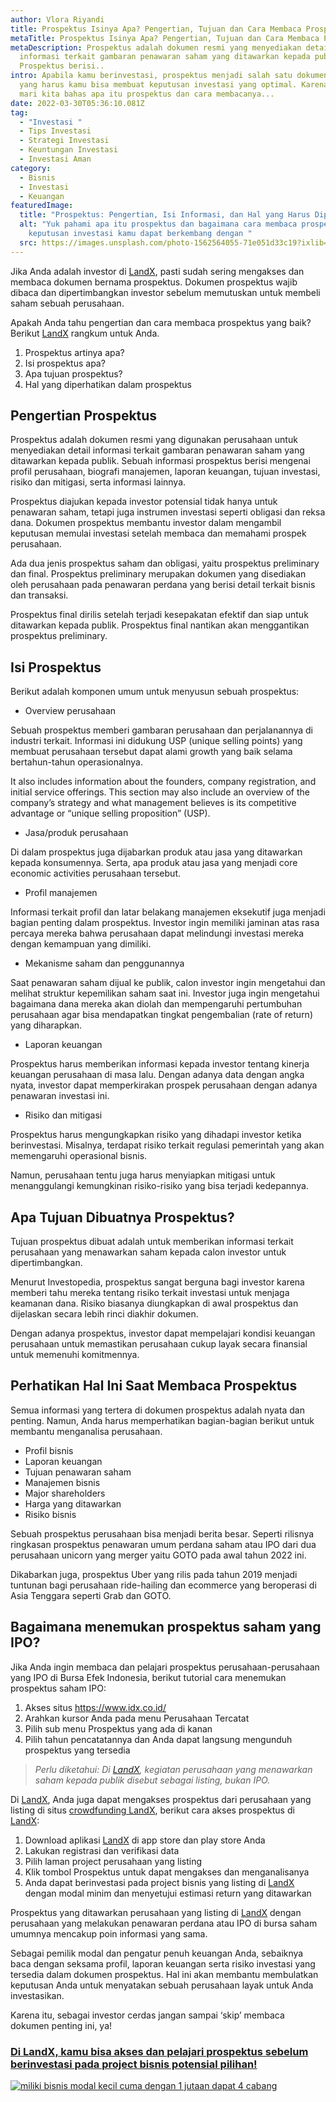 ```yaml
---
author: Vlora Riyandi
title: Prospektus Isinya Apa? Pengertian, Tujuan dan Cara Membaca Prospektus
metaTitle: Prospektus Isinya Apa? Pengertian, Tujuan dan Cara Membaca Prospektus
metaDescription: Prospektus adalah dokumen resmi yang menyediakan detail
  informasi terkait gambaran penawaran saham yang ditawarkan kepada publik.
  Prospektus berisi..
intro: Apabila kamu berinvestasi, prospektus menjadi salah satu dokumen penting
  yang harus kamu bisa membuat keputusan investasi yang optimal. Karena itu,
  mari kita bahas apa itu prospektus dan cara membacanya...
date: 2022-03-30T05:36:10.081Z
tag:
  - "Investasi "
  - Tips Investasi
  - Strategi Investasi
  - Keuntungan Investasi
  - Investasi Aman
category:
  - Bisnis
  - Investasi
  - Keuangan
featuredImage:
  title: "Prospektus: Pengertian, Isi Informasi, dan Hal yang Harus Diperhatikan"
  alt: "Yuk pahami apa itu prospektus dan bagaimana cara membaca prospektus agar
    keputusan investasi kamu dapat berkembang dengan "
  src: https://images.unsplash.com/photo-1562564055-71e051d33c19?ixlib=rb-1.2.1&ixid=MnwxMjA3fDB8MHxwaG90by1wYWdlfHx8fGVufDB8fHx8&auto=format&fit=crop&w=870&q=80
---
```

Jika Anda adalah investor di [LandX](https://landx.id/), pasti sudah sering mengakses dan membaca dokumen bernama prospektus. Dokumen prospektus wajib dibaca dan dipertimbangkan investor sebelum memutuskan untuk membeli saham sebuah perusahaan.

Apakah Anda tahu pengertian dan cara membaca prospektus yang baik? Berikut [LandX](https://landx.id/) rangkum untuk Anda.

1. Prospektus artinya apa?
2. Isi prospektus apa?
3. Apa tujuan prospektus?
4. Hal yang diperhatikan dalam prospektus

## Pengertian Prospektus

Prospektus adalah dokumen resmi yang digunakan perusahaan untuk menyediakan detail informasi terkait gambaran penawaran saham yang ditawarkan kepada publik. Sebuah informasi prospektus berisi mengenai profil perusahaan, biografi manajemen, laporan keuangan, tujuan investasi, risiko dan mitigasi, serta informasi lainnya.

Prospektus diajukan kepada investor potensial tidak hanya untuk penawaran saham, tetapi juga instrumen investasi seperti obligasi dan reksa dana. Dokumen prospektus membantu investor dalam mengambil keputusan memulai investasi setelah membaca dan memahami prospek perusahaan. 

Ada dua jenis prospektus saham dan obligasi, yaitu prospektus preliminary dan final. Prospektus preliminary merupakan dokumen yang disediakan oleh perusahaan pada penawaran perdana yang berisi detail terkait bisnis dan transaksi.

Prospektus final dirilis setelah terjadi kesepakatan efektif dan siap untuk ditawarkan kepada publik. Prospektus final nantikan akan menggantikan prospektus preliminary.

## Isi Prospektus

Berikut adalah komponen umum untuk menyusun sebuah prospektus:

* Overview perusahaan

Sebuah prospektus memberi gambaran perusahaan dan perjalanannya di industri terkait. Informasi ini didukung USP (unique selling points) yang membuat perusahaan tersebut dapat alami growth yang baik selama bertahun-tahun operasionalnya. 

It also includes information about the founders, company registration, and initial service offerings. This section may also include an overview of the company’s strategy and what management believes is its competitive advantage or “unique selling proposition” (USP).

* Jasa/produk perusahaan

Di dalam prospektus juga dijabarkan produk atau jasa yang ditawarkan kepada konsumennya. Serta, apa produk atau jasa yang menjadi core economic activities perusahaan tersebut.

* Profil manajemen

Informasi terkait profil dan latar belakang manajemen eksekutif juga menjadi bagian penting dalam prospektus. Investor ingin memiliki jaminan atas rasa percaya mereka bahwa perusahaan dapat melindungi investasi mereka dengan kemampuan yang dimiliki.

* Mekanisme saham dan penggunannya

Saat penawaran saham dijual ke publik, calon investor ingin mengetahui dan melihat struktur kepemilikan saham saat ini. Investor juga ingin mengetahui bagaimana dana mereka akan diolah dan mempengaruhi pertumbuhan perusahaan agar bisa mendapatkan tingkat pengembalian (rate of return) yang diharapkan.

* Laporan keuangan

Prospektus harus memberikan informasi kepada investor tentang kinerja keuangan perusahaan di masa lalu. Dengan adanya data dengan angka nyata, investor dapat memperkirakan prospek perusahaan dengan adanya penawaran investasi ini.

* Risiko dan mitigasi

Prospektus harus mengungkapkan risiko yang dihadapi investor ketika berinvestasi. Misalnya, terdapat risiko terkait regulasi pemerintah yang akan memengaruhi operasional bisnis.

Namun, perusahaan tentu juga harus menyiapkan mitigasi untuk menanggulangi kemungkinan risiko-risiko yang bisa terjadi kedepannya.

## Apa Tujuan Dibuatnya Prospektus?

Tujuan prospektus dibuat adalah untuk memberikan informasi terkait perusahaan yang menawarkan saham kepada calon investor untuk dipertimbangkan. 

Menurut Investopedia, prospektus sangat berguna bagi investor karena memberi tahu mereka tentang risiko terkait investasi untuk menjaga keamanan dana. Risiko biasanya diungkapkan di awal prospektus dan dijelaskan secara lebih rinci diakhir dokumen. 

Dengan adanya prospektus, investor dapat mempelajari kondisi keuangan perusahaan untuk memastikan perusahaan cukup layak secara finansial untuk memenuhi komitmennya. 

## Perhatikan Hal Ini Saat Membaca Prospektus

Semua informasi yang tertera di dokumen prospektus adalah nyata dan penting. Namun, Anda harus memperhatikan bagian-bagian berikut untuk membantu menganalisa perusahaan.

* Profil bisnis
* Laporan keuangan
* Tujuan penawaran saham
* Manajemen bisnis
* Major shareholders
* Harga yang ditawarkan
* Risiko bisnis

Sebuah prospektus perusahaan bisa menjadi berita besar. Seperti rilisnya ringkasan prospektus penawaran umum perdana saham atau IPO dari dua perusahaan unicorn yang merger yaitu GOTO pada awal tahun 2022 ini. 

Dikabarkan juga, prospektus Uber yang rilis pada tahun 2019 menjadi tuntunan bagi perusahaan ride-hailing dan ecommerce yang beroperasi di Asia Tenggara seperti Grab dan GOTO.

## Bagaimana menemukan prospektus saham yang IPO?

Jika Anda ingin membaca dan pelajari prospektus perusahaan-perusahaan yang IPO di Bursa Efek Indonesia, berikut tutorial cara menemukan prospektus saham IPO:

1. Akses situs <https://www.idx.co.id/>
2. Arahkan kursor Anda pada menu Perusahaan Tercatat
3. Pilih sub menu Prospektus yang ada di kanan
4. Pilih tahun pencatatannya dan Anda dapat langsung mengunduh prospektus yang tersedia

> *Perlu diketahui: Di [LandX](https://landx.id/project/?utm_source=Blog&utm_medium=organic+keyword&utm_campaign=blog&utm_id=Blog), kegiatan perusahaan yang menawarkan saham kepada publik disebut sebagai listing, bukan IPO.* 

Di [LandX](https://landx.id/project/?utm_source=Blog&utm_medium=organic+keyword&utm_campaign=blog&utm_id=Blog), Anda juga dapat mengakses prospektus dari perusahaan yang listing di situs [crowdfunding LandX](https://landx.id/), berikut cara akses prospektus di [LandX](https://landx.id/):

1. Download aplikasi [LandX](https://landx.id/) di app store dan play store Anda
2. Lakukan registrasi dan verifikasi data
3. Pilih laman project perusahaan yang listing
4. Klik tombol Prospektus untuk dapat mengakses dan menganalisanya
5. Anda dapat berinvestasi pada project bisnis yang listing di [LandX](https://landx.id/project/?utm_source=Blog&utm_medium=organic+keyword&utm_campaign=blog&utm_id=Blog) dengan modal minim dan menyetujui estimasi return yang ditawarkan

Prospektus yang ditawarkan perusahaan yang listing di [LandX](https://landx.id/) dengan perusahaan yang melakukan penawaran perdana atau IPO di bursa saham umumnya mencakup poin informasi yang sama.

Sebagai pemilik modal dan pengatur penuh keuangan Anda, sebaiknya baca dengan seksama profil, laporan keuangan serta risiko investasi yang tersedia dalam dokumen prospektus. Hal ini akan membantu membulatkan keputusan Anda untuk menyatakan sebuah perusahaan layak untuk Anda investasikan.

Karena itu, sebagai investor cerdas jangan sampai ‘skip’ membaca dokumen penting ini, ya!

### [Di LandX, kamu bisa akses dan pelajari prospektus sebelum berinvestasi pada project bisnis potensial pilihan!](https://landx.id/project/?utm_source=Blog&utm_medium=organic+keyword&utm_campaign=blog&utm_id=Blog)

[![miliki bisnis modal kecil cuma dengan 1 jutaan dapat 4 cabang ](https://accountgram-production.sfo2.cdn.digitaloceanspaces.com/landx_ghost/2021/11/jadi-owner-bisnis-hanya-1-jutaan-dengan-cuan-yang-sangat-menjanjikan.png)](https://landx.id/project/?utm_source=Blog&utm_medium=organic+keyword&utm_campaign=blog&utm_id=Blog)